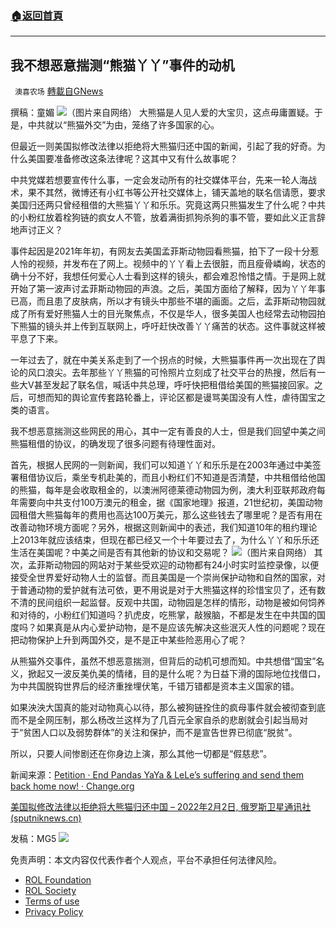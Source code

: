 ###  [:house:返回首頁](https://github.com/ourhimalayas/txt)
---


## 我不想恶意揣测“熊猫丫丫”事件的动机
` 澳喜农场` [轉載自GNews](https://gnews.org/zh-hans/1958979/)

撰稿：童媚
![](https://assets.gnews.org/wp-content/uploads/2022/02/嘉嘉.jpg)（图片来自网络）
大熊猫是人见人爱的大宝贝，这点毋庸置疑。于是，中共就以“熊猫外交”为由，笼络了许多国家的心。

但最近一则美国拟修改法律以拒绝将大熊猫归还中国的新闻，引起了我的好奇。为什么美国要准备修改这条法律呢？这其中又有什么故事呢？

中共党媒若想要宣传什么事，一定会发动所有的社交媒体平台，先来一轮人海战术，果不其然，微博还有小红书等公开社交媒体上，铺天盖地的联名信请愿，要求美国归还两只曾经租借的大熊猫丫丫和乐乐。究竟这两只熊猫发生了什么呢？中共的小粉红放着栓狗链的疯女人不管，放着满街抓狗杀狗的事不管，要如此义正言辞地声讨正义？

事件起因是2021年年初，有网友去美国孟菲斯动物园看熊猫，拍下了一段十分惹人怜的视频，并发布在了网上。视频中的丫丫看上去很脏，而且瘦骨嶙峋，状态的确十分不好，我想任何爱心人士看到这样的镜头，都会难忍怜惜之情。于是网上就开始了第一波声讨孟菲斯动物园的声浪。之后，美国方面给了解释，因为丫丫年事已高，而且患了皮肤病，所以才有镜头中那些不堪的画面。之后，孟菲斯动物园就成了所有爱好熊猫人士的目光聚焦点，不仅是华人，很多美国人也经常去动物园拍下熊猫的镜头并上传到互联网上，呼吁赶快改善丫丫痛苦的状态。这件事就这样被平息了下来。

一年过去了，就在中美关系走到了一个拐点的时候，大熊猫事件再一次出现在了舆论的风口浪尖。去年那些丫丫熊猫的可怜照片立刻成了社交平台的热搜，然后有一些大V甚至发起了联名信，喊话中共总理，呼吁快把租借给美国的熊猫接回家。之后，可想而知的舆论宣传套路轮番上，评论区都是谩骂美国没有人性，虐待国宝之类的语言。

我不想恶意揣测这些网民的用心，其中一定有善良的人士，但是我们回望中美之间熊猫租借的协议，的确发现了很多问题有待理性面对。

首先，根据人民网的一则新闻，我们可以知道丫丫和乐乐是在2003年通过中美签署租借协议后，乘坐专机赴美的，而且小粉红们不知道是否清楚，中共租借给他国的熊猫，每年是会收取租金的，以澳洲阿德莱德动物园为例，澳大利亚联邦政府每年需要向中共支付100万澳元的租金，据《国家地理》报道，21世纪初，美国动物园租借大熊猫每年的费用也高达100万美元，那么这些钱去了哪里呢？是否有用在改善动物环境方面呢？另外，根据这则新闻中的表述，我们知道10年的租约理论上2013年就应该结束，但现在都已经又一个十年要过去了，为什么丫丫和乐乐还生活在美国呢？中美之间是否有其他新的协议和交易呢？
![](https://assets.gnews.org/wp-content/uploads/2022/02/39.jpg)（图片来自网络）
其次，孟菲斯动物园的网站对于某些受欢迎的动物都有24小时实时监控录像，以便接受全世界爱好动物人士的监督。而且美国是一个崇尚保护动物和自然的国家，对于普通动物的爱护就有法可依，更不用说是对于大熊猫这样的珍惜宝贝了，还有数不清的民间组织一起监督。反观中共国，动物园是怎样的情形，动物是被如何饲养和对待的，小粉红们知道吗？扒虎皮，吃熊掌，敲猴脑，不都是发生在中共国的国度吗？如果真是从内心爱护动物，是不是应该先解决这些泯灭人性的问题呢？现在把动物保护上升到两国外交，是不是正中某些险恶用心了呢？

从熊猫外交事件，虽然不想恶意揣测，但背后的动机可想而知。中共想借“国宝”名义，掀起又一波反美仇美的情绪，目的是什么呢？为日益下滑的国际地位找借口，为中共国脱钩世界后的经济重挫埋伏笔，千错万错都是资本主义国家的错。

如果泱泱大国真的能对动物真心以待，那么被狗链拴住的疯母事件就会被彻查到底而不是全网压制，那么杨改兰这样为了几百元全家自杀的悲剧就会引起当局对于“贫困人口以及弱势群体”的关注和保护，而不是宣告世界已彻底“脱贫”。

所以，只要人间惨剧还在你身边上演，那么其他一切都是“假慈悲”。

新闻来源：[Petition · End Pandas YaYa & LeLe’s suffering and send them back home now! · Change.org](https://www.change.org/p/ask-memphis-zoo-to-end-pandas-yaya-lele-s-suffering-and-send-them-back-home-now?recruiter=1228920582&amp;utm_source=share_petition&amp;utm_medium=twitter&amp;utm_campaign=psf_combo_share_initial&amp;recruited_by_id=fd7b7190-27f1-11ec-9662-07c683b1e8b7&amp;share_bandit_exp=initial-27701166-en-US)

[美国拟修改法律以拒绝将大熊猫归还中国 – 2022年2月2日, 俄罗斯卫星通讯社 (sputniknews.cn)](https://sputniknews.cn/20220202/1038639126.html)

发稿：MG5
![](https://assets.gnews.org/wp-content/uploads/2022/01/澳喜图标2-1-2.jpg)
 

免责声明：本文内容仅代表作者个人观点，平台不承担任何法律风险。

- [ROL Foundation](https://rolfoundation.org/)
- [ROL Society](https://rolsociety.org/)
- [Terms of use](https://gnews.org/terms-of-use-3/)
- [Privacy Policy](https://gnews.org/privacy-policy/)
